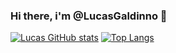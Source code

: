 ### Hi there, i'm @LucasGaldinno 👋

[![Lucas GitHub stats](https://github-readme-stats.vercel.app/api?username=LucasGaldinno&show_icons=true&theme=dark)](https://github.com/LucasGaldinno/github-readme-stats)
[![Top Langs](https://github-readme-stats.vercel.app/api/top-langs/?username=LucasGaldinno&layout=compact)](https://github.com/anuraghazra/github-readme-stats)
